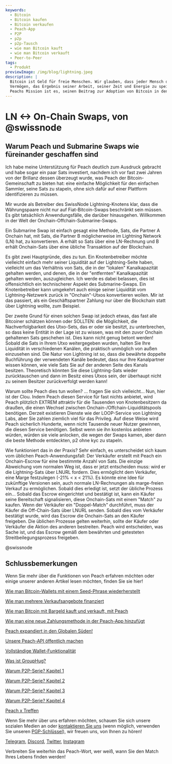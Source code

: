 ```yaml
---
keywords:
  - Bitcoin
  - Bitcoin kaufen
  - Bitcoin verkaufen
  - Peach-App
  - P2P
  - p2p
  - p2p-Tausch
  - wie man Bitcoin kauft
  - wie man Bitcoin verkauft
  - Peer-to-Peer
tags:
  - Produkt
previewImage: /img/blog/lightning.jpeg
description: |
  Bitcoin ist Geld für freie Menschen. Wir glauben, dass jeder Mensch das Recht hat zu wählen, welches Geld er nutzt, um sein
  Vermögen, das Ergebnis seiner Arbeit, seiner Zeit und Energie zu speichern.
  Peachs Mission ist es, seinen Beitrag zur Adoption von Bitcoin in den Händen der Menschen zu leisten.
---
```


# LN <-> On-Chain Swaps, von @swissnode

## Warum Peach und Submarine Swaps wie füreinander geschaffen sind

Ich habe meine Unterstützung für Peach deutlich zum Ausdruck gebracht und habe sogar ein paar Sats investiert, nachdem ich vor fast zwei Jahren von der Brillanz dessen überzeugt wurde, was Peach der Bitcoin-Gemeinschaft zu bieten hat: eine einfache Möglichkeit für den einfachen Sammler, seine Sats zu stapeln, ohne sich dafür auf einer Plattform identifizieren zu müssen.

Mir wurde als Betreiber des SwissNode Lightning-Knotens klar, dass die Währungspaare nicht nur auf Fiat-Bitcoin-Swaps beschränkt sein müssen. Es gibt tatsächlich Anwendungsfälle, die darüber hinausgehen. Willkommen in der Welt der Onchain-Offchain-Submarine-Swaps.

Ein Submarine Swap ist einfach gesagt eine Methode, Sats, die Partner A Onchain hat, mit Sats, die Partner B möglicherweise im Lightning Network (LN) hat, zu konvertieren. A erhält so Sats über eine LN-Rechnung und B erhält Onchain-Sats über eine übliche Transaktion auf der Blockchain.

Es gibt zwei Hauptgründe, dies zu tun. Ein Knotenbetreiber möchte vielleicht einfach mehr seiner Liquidität auf der Lightning-Seite haben, vielleicht um das Verhältnis von Sats, die in der "lokalen" Kanalkapazität gehalten werden, und denen, die in der "entfernten" Kanalkapazität gehalten werden, auszugleichen. Ich werde es dabei belassen, dies ist offensichtlich ein technischerer Aspekt des Submarine-Swaps. Ein Knotenbetreiber kann umgekehrt auch einige seiner Liquidität vom Lightning-Netzwerk zurück in "Onchain"-Utxos konvertieren wollen. Mir ist das passiert, als ein Geschäftspartner Zahlung nur über die Blockchain statt über Lightning wollte, zum Beispiel.

Der zweite Grund für einen solchen Swap ist jedoch etwas, das fast alle Bitcoiner schätzen können oder SOLLTEN: die Möglichkeit, die Nachverfolgbarkeit des Utxo-Sets, das er oder sie besitzt, zu unterbrechen, so dass keine Entität in der Lage ist zu wissen, was mit den zuvor Onchain gehaltenen Sats geschehen ist. Dies kann nicht genug betont werden! Sobald die Sats in Ihrem Utxo weitergegeben wurden, halten Sie Ihre Liquidität in verschiedenen Kanälen, die praktisch unmöglich von außen einzusehen sind. Die Natur von Lightning ist so, dass die bewährte doppelte Buchführung der verwendeten Kanäle bedeutet, dass nur Ihre Kanalpartner wissen können, wie viele Sats Sie auf der anderen Seite des Kanals besitzen. Theoretisch könnten Sie diese Lightning-Sats wieder zurücktauschen und dann im Besitz eines Utxos sein, der überhaupt nicht zu seinem Besitzer zurückverfolgt werden kann!

Warum sollte Peach dies tun wollen? ... fragen Sie sich vielleicht... Nun, hier ist der Clou. Indem Peach diesen Service für fast nichts anbietet, wird Peach plötzlich EXTREM attraktiv für die Tausenden von Knotenbesitzern da draußen, die einen Wechsel zwischen Onchain-/Offchain-Liquiditätspools benötigen. Derzeit existieren Dienste wie der LOOP-Service von Lightning Labs, aber Sie zahlen ziemlich viel für das Privileg. Auf diese Weise wird Peach sicherlich Hunderte, wenn nicht Tausende neuer Nutzer gewinnen, die diesen Service benötigen. Selbst wenn sie ihn kostenlos anbieten würden, würden sie viele anlocken, die wegen der Swaps kamen, aber dann die beste Methode entdeckten, p2 ohne kyc zu stapeln.

Wie funktioniert das in der Praxis? Sehr einfach, es unterscheidet sich kaum vom üblichen Peach-Anwendungsfall: Der Verkäufer erstellt mit Peach ein Onchain-Escrow für eine bestimmte Anzahl von Sats. Die einzige Abweichung vom normalen Weg ist, dass er jetzt entscheiden muss: wird er die Lightning-Sats über LNURL fordern. Dies ermöglicht dem Verkäufer, eine Marge festzulegen (-21% < x < 21%). Es könnte eine Idee für zukünftige Versionen sein, auch normale LN-Rechnungen als marge-freien Verkauf zu ermöglichen. Sobald dies erledigt ist, setzt der übliche Prozess ein... Sobald das Escrow eingerichtet und bestätigt ist, kann ein Käufer seine Bereitschaft signalisieren, diese Onchain-Sats mit einem "Match" zu kaufen. Wenn der Verkäufer ein "Doppel-Match" durchführt, muss der Käufer die Off-Chain-Sats über LNURL senden. Sobald dies vom Verkäufer bestätigt wurde, wird das Escrow die Onchain-Sats an den Käufer freigeben. Die üblichen Prozesse gelten weiterhin, sollte der Käufer oder Verkäufer die Aktion des anderen bestreiten. Peach wird entscheiden, was Sache ist, und das Escrow gemäß dem bewährten und getesteten Streitbeilegungsprozess freigeben.

@swissnode

## Schlussbemerkungen

Wenn Sie mehr über die Funktionen von Peach erfahren möchten oder einige unserer anderen Artikel lesen möchten, finden Sie sie hier!

[Wie man Bitcoin-Wallets mit einem Seed-Phrase wiederherstellt](https://peachbitcoin.com/de/blog/how-to-restore-peach-wallet/)

[Wie man mehrere Verkaufsangebote finanziert](https://peachbitcoin.com/de/blog/funding-multiple-sell-offers/)

[Wie man Bitcoin mit Bargeld kauft und verkauft, mit Peach](https://peachbitcoin.com/de/blog/how-to-buy-and-sell-bitcoin-with-cash-using-peach/)

[Wie man eine neue Zahlungsmethode in der Peach-App hinzufügt](https://peachbitcoin.com/de/blog/how-to-add-a-payment-method/)

[Peach expandiert in den Globalen Süden!](https://peachbitcoin.com/de/blog/peach-expands-to-the-global-south/)

[Unsere Peach-API öffentlich machen](https://peachbitcoin.com/de/blog/making-our-peach-api-public/)

[Vollständige Wallet-Funktionalität](https://peachbitcoin.com/de/blog/full-wallet-functionality/)

[Was ist GroupHug?](https://peachbitcoin.com/de/blog/group-hug/)

[Warum P2P-Serie? Kapitel 1](https://peachbitcoin.com/de/blog/why-p2p-chapter-1/)

[Warum P2P-Serie? Kapitel 2](https://peachbitcoin.com/de/blog/why-p2p-chapter-2/)

[Warum P2P-Serie? Kapitel 3](https://peachbitcoin.com/de/blog/why-p2p-chapter-3-circular-economies/)

[Warum P2P-Serie? Kapitel 4](https://peachbitcoin.com/de/blog/why-p2p-chapter-4-chains-of-trust/)

[Peach x Treffen](https://peachbitcoin.com/de/blog/peach-for-meetups/)

Wenn Sie mehr über uns erfahren möchten, schauen Sie sich unsere sozialen Medien an oder [kontaktieren Sie uns](mailto:hello@peachbitcoin.com) (wenn möglich, verwenden Sie unseren [PGP-Schlüssel](https://keys.openpgp.org/vks/v1/by-fingerprint/48339A19645E2E53488E0E5479E1B270FACD1BD2)), wir freuen uns, von Ihnen zu hören!

[Telegram](https://t.me/peachtopeach), [Discord](https://discord.gg/ypeHz3SW54), [Twitter](https://twitter.com/peachbitcoin), [Instagram](https://instagram.com/peachbitcoin)

Verbreiten Sie weiterhin das Peach-Wort, wer weiß, wann Sie den Match Ihres Lebens finden werden!
